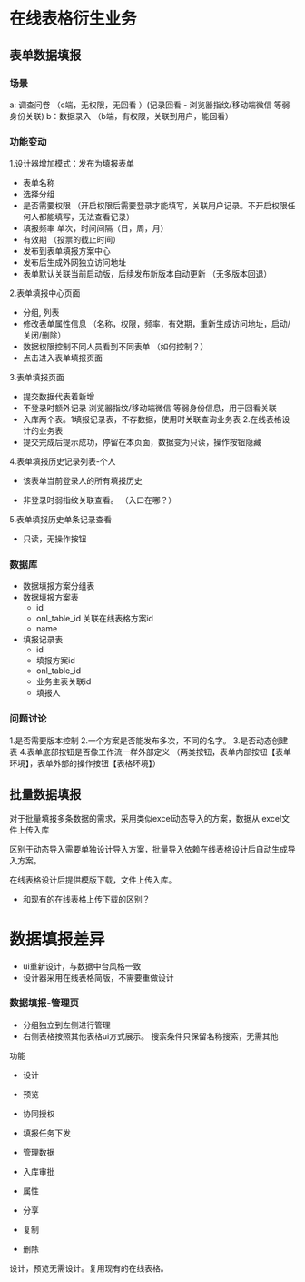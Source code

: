 
# 在线表格衍生业务

## 表单数据填报

### 场景

a:   调查问卷   （c端，无权限，无回看 ）(记录回看 - 浏览器指纹/移动端微信 等弱身份关联)
b：数据录入   （b端，有权限，关联到用户，能回看）

### 功能变动

1.设计器增加模式：发布为填报表单

- 表单名称
- 选择分组
- 是否需要权限  （开启权限后需要登录才能填写，关联用户记录。不开启权限任何人都能填写，无法查看记录）
- 填报频率         单次，时间间隔（日，周，月）
- 有效期        （投票的截止时间）
- 发布到表单填报方案中心
- 发布后生成外网独立访问地址	
- 表单默认关联当前启动版，后续发布新版本自动更新 （无多版本回退）	

  

2.表单填报中心页面    

- 分组, 列表
- 修改表单属性信息   （名称，权限，频率，有效期，重新生成访问地址，启动/关闭/删除）
- 数据权限控制不同人员看到不同表单   （如何控制？）
- 点击进入表单填报页面



3.表单填报页面   

- 提交数据代表着新增
- 不登录时额外记录 浏览器指纹/移动端微信 等弱身份信息，用于回看关联
- 入库两个表。1填报记录表，不存数据，使用时关联查询业务表  2.在线表格设计的业务表
- 提交完成后提示成功，停留在本页面，数据变为只读，操作按钮隐藏



4.表单填报历史记录列表-个人    

- 该表单当前登录人的所有填报历史

- 非登录时弱指纹关联查看。 （入口在哪？）

  

5.表单填报历史单条记录查看

- 只读，无操作按钮





### 数据库

- 数据填报方案分组表
- 数据填报方案表     
	- id
	- onl_table_id     关联在线表格方案id
	- name
- 填报记录表
	- id
	- 填报方案id
	- onl_table_id
	- 业务主表关联id
	- 填报人

### 问题讨论

1.是否需要版本控制
2.一个方案是否能发布多次，不同的名字。
3.是否动态创建表
4.表单底部按钮是否像工作流一样外部定义  （两类按钮，表单内部按钮【表单环境】，表单外部的操作按钮【表格环境】）


## 批量数据填报

对于批量填报多条数据的需求，采用类似excel动态导入的方案，数据从 excel文件上传入库

区别于动态导入需要单独设计导入方案，批量导入依赖在线表格设计后自动生成导入方案。

在线表格设计后提供模版下载，文件上传入库。

- 和现有的在线表格上传下载的区别？





#  数据填报差异

- ui重新设计，与数据中台风格一致
- 设计器采用在线表格简版，不需要重做设计





### 数据填报-管理页

- 分组独立到左侧进行管理
- 右侧表格按照其他表格ui方式展示。 搜索条件只保留名称搜索，无需其他



功能

- 设计
- 预览
- 协同授权

- 填报任务下发
- 管理数据
- 入库审批
- 属性 
- 分享
- 复制
- 删除





设计，预览无需设计。复用现有的在线表格。



